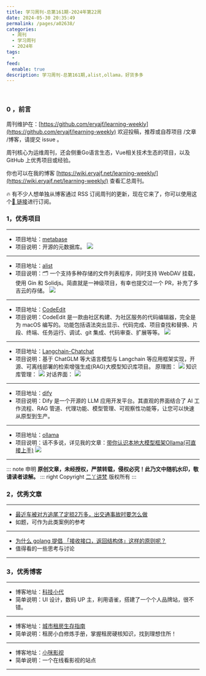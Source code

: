 ```yaml
---
title: 学习周刊-总第161期-2024年第22周
date: 2024-05-30 20:35:49
permalink: /pages/a02638/
categories:
  - 周刊
  - 学习周刊
  - 2024年
tags:
  -
feed:
  enable: true
description: 学习周刊-总第161期,alist,ollama，好货多多
---
```


<br><ArticleTopAd></ArticleTopAd>


### 0 ，前言

周刊维护在：[https://github.com/eryajf/learning-weekly](https://github.com/eryajf/learning-weekly)  欢迎投稿，推荐或自荐项目 /文章 /博客，请提交 issue 。

周刊核心为运维周刊，还会侧重Go语言生态，Vue相关技术生态的项目，以及 GitHub 上优秀项目或经验。

你也可以在我的博客 [https://wiki.eryajf.net/learning-weekly/](https://wiki.eryajf.net/learning-weekly/) 查看汇总周刊。

🔥 有不少人想单独从博客通过 RSS 订阅周刊的更新，现在它来了，你可以使用这个[🔗 链接](https://wiki.eryajf.net/learning-weekly.xml)进行订阅。

### 1，优秀项目

---
- 项目地址：[metabase](https://github.com/metabase/metabase)
- 项目说明：开源的元数据库。
  ![](https://t.eryajf.net/imgs/2024/04/1713609862423.png)
---
- 项目地址：[alist](https://github.com/alist-org/alist)
- 项目说明：🗂️ 一个支持多种存储的文件列表程序，同时支持 WebDAV 挂载，使用 Gin 和 Solidjs。简直就是一神级项目，有幸也提交过一个 PR，补充了多吉云的存储。
  ![](https://t.eryajf.net/imgs/2024/04/1713610605410.png)
---
- 项目地址：[CodeEdit](https://github.com/CodeEditApp/CodeEdit)
- 项目说明：CodeEdit 是一款由社区构建、为社区服务的代码编辑器，完全是为 macOS 编写的。功能包括语法突出显示、代码完成、项目查找和替换、片段、终端、任务运行、调试、git 集成、代码审查、扩展等等。
  ![](https://t.eryajf.net/imgs/2024/04/1713610745571.png)
---
- 项目地址：[Langchain-Chatchat](https://github.com/chatchat-space/Langchain-Chatchat)
- 项目说明：基于 ChatGLM 等大语言模型与 Langchain 等应用框架实现，开源、可离线部署的检索增强生成(RAG)大模型知识库项目。
  原理图：
  ![](https://t.eryajf.net/imgs/2024/04/1713104154495.png)
  知识库管理：
  ![](https://t.eryajf.net/imgs/2024/04/1713611360766.png)
  对话界面：
  ![](https://t.eryajf.net/imgs/2024/04/1713611387532.png)

---
- 项目地址：[dify](https://github.com/langgenius/dify)
- 项目说明：Dify 是一个开源的 LLM 应用开发平台。其直观的界面结合了 AI 工作流程、RAG 管道、代理功能、模型管理、可观察性功能等，让您可以快速从原型到生产。
---
- 项目地址：[ollama](https://github.com/ollama/ollama)
- 项目说明：话不多说，详见我的文章：[带你认识本地大模型框架Ollama(可直接上手)](https://wiki.eryajf.net/pages/97047e/)
  ![](https://t.eryajf.net/imgs/2024/04/1713612449103.png)
---

::: note 申明
**原创文章<Badge text='eryajf' />，未经授权，严禁转载，侵权必究！此乃文中随机水印，敬请读者谅解。**
::: right
Copyright [二丫讲梵](https://wiki.eryajf.net) 版权所有
:::

### 2，优秀文章

---
- [最近车被对方追尾了定损2万多，出交通事故时要怎么做](https://www.tjsky.net/natter/942?pk_campaign=feed&pk_kwd=%25e6%259c%2580%25e8%25bf%2591%25e8%25bd%25a6%25e8%25a2%25ab%25e5%25af%25b9%25e6%2596%25b9%25e8%25bf%25bd%25e5%25b0%25be%25e4%25ba%2586%25e5%25ae%259a%25e6%258d%259f2%25e4%25b8%2587%25e5%25a4%259a%25ef%25bc%258c%25e5%2587%25ba%25e4%25ba%25a4%25e9%2580%259a%25e4%25ba%258b%25e6%2595%2585%25e6%2597%25b6%25e8%25a6%2581%25e6%2580%258e)
- 如题，可作为此类案例的参考
---
- [为什么 golang 提倡 「接收接口，返回结构体」这样的原则呢？](https://v2ex.com/t/1040434#reply75)
- 值得看的一些思考与讨论
---

### 3，优秀博客

---
- 博客地址：[科技小代](https://www.yuque.com/techdai)
- 简单说明：UI 设计，数码 UP 主，利用语雀，搭建了一个个人品牌站，很不错。
---
- 博客地址：[城市租房生存指南](https://zufang.ababtools.com/)
- 简单说明：租房小白修炼手册，掌握租房硬核知识，找到理想住所！
---
- 博客地址：[小咪影视](https://tv.loufubao.com/)
- 简单说明：一个在线看影视的站点
---

<br><ArticleTopAd></ArticleTopAd>